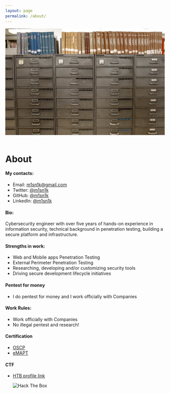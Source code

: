 ```yaml
---
layout: page
permalink: /about/
---
```


<html>
<head>
<link rel="stylesheet" type="text/css" href="https://m1sn1k.github.io/styles.css">
</head>

<body id="preview">

<header> <img id="blog-title-image" src="/images/about.jpg"></header>

<h1 class="post-title">About</h1>
<link rel="stylesheet" type="text/css" href="https://m1sn1k.github.io/styles.css">

<h4>My contacts:</h4>

<ul>
<li>Email: <a href="mailto:m1sn1k@gmail.com">m1sn1k@gmail.com</a></li>
<li>Twitter: <a href="https://twitter.com/m1sn1k">@m1sn1k</a></li>
<li>GitHub: <a href="https://github.com/m1sn1k">@m1sn1k</a></li>
<li>LinkedIn: <a href="https://www.linkedin.com/in/m1sn1k/">@m1sn1k</a></li>
</ul>

<h4 class="has-line-data" data-line-start="6" data-line-end="7">Bio:</h4>
<p class="has-line-data" data-line-start="4" data-line-end="5">Cybersecurity engineer with over five years of hands-on experience in information security, technical background in penetration testing, building a secure platform and infrastructure.</p>
<h4 class="has-line-data" data-line-start="6" data-line-end="7">Strengths in work:</h4>
<ul>
<li class="has-line-data" data-line-start="9" data-line-end="10">Web and Mobile apps Penetration Testing</li>
<li class="has-line-data" data-line-start="11" data-line-end="12">External Perimeter Penetration Testing</li>
<li class="has-line-data" data-line-start="10" data-line-end="11">Researching, developing and/or customizing security tools</li>
<li class="has-line-data" data-line-start="8" data-line-end="9">Driving secure development lifecycle initiatives</li>

</ul>
<h4 class="code-line" data-line-start=12 data-line-end=13><a id="Pentest_for_money_12"></a>Pentest for money</h4>
<ul>
<li class="has-line-data" data-line-start="14" data-line-end="16">I do pentest for money and I work officially with Companies</li>
</ul>
<h4 class="code-line" data-line-start=16 data-line-end=17><a id="Work_Rules_16"></a>Work Rules:</h4>
<ul>
<li class="has-line-data" data-line-start="17" data-line-end="18">Work officially with Companies</li>
<li class="has-line-data" data-line-start="18" data-line-end="20">No illegal pentest and research!</li>
</ul>
<h4 class="code-line" data-line-start=20 data-line-end=21><a id="Certification_20"></a>Certification</h4>
<ul>
<li class="has-line-data" data-line-start="22" data-line-end="23"><a href="https://www.offensive-security.com/pwk-oscp/">OSCP</a></li>
<li class="has-line-data" data-line-start="23" data-line-end="25"><a href="https://elearnsecurity.com/product/emapt-certification/">eMAPT</a></li>
</ul>
<h4 class="code-line" data-line-start=20 data-line-end=21><a id="CTF"></a>CTF</h4>
<ul>
<li class="has-line-data" data-line-start="22" data-line-end="23"><a href="https://www.hackthebox.eu/home/users/profile/576">HTB profile link</a></li>

<p class="has-line-data" data-line-start="2" data-line-end="3"><img src="http://www.hackthebox.eu/badge/image/576" 
alt="Hack The Box"></p>
</ul>
</body>
</html>